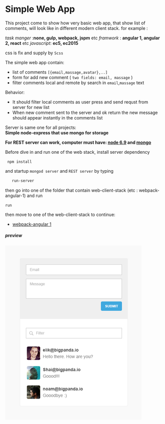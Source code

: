 # Simple Web App

This project come to show how very basic web app, that show list of comments,
 will look like in different modern client stack. for example :  
  
  _task manger_ :**none, gulp, webpack, jspm** etc
  _framwork_ : **angular 1, angular 2, react** etc
  _javascript_: **ec5, ec2015**  
  
 css is fix and supply by `Scss` 
  
  
The simple web app contain:
  * list of comments `[{email,massage,avatar},..]`
  * form for add new comment ( `two fields: email, massage` )
  * filter comments local and remote by search in  `email`,`massage` text

Behavior:
  * It should filter local comments as user press and send requst from server for new list  
  * When new comment sent to the server and ok return the new message should appear instantly in the comments list
   
Server is same one for all projects:  
**Simple node-express that use mongo for storage**

**For REST server can work, computer must have:
[node 6.9](https://nodejs.org/dist/v6.9.1/node-v6.9.1-x64.msi) and
[mongo](https://www.mongodb.com/download-center?jmp=docs&_ga=1.55067691.1845113226.1478469911#community)**

Before dive in and run one of the web stack, install server dependency 
```
 npm install
```

and startup `mongod server` and  `REST server` by typing    
```cmd
   run-server
```

then go into one of the folder that contain web-client-stack (etc : webpack-angular-1) and run
```
run
```
then move to one of the web-client-stack to continue: 
* [webpack-angular 1](/webpack-angular-1) 

##### preview
![preview](/asset/preview.jpg)